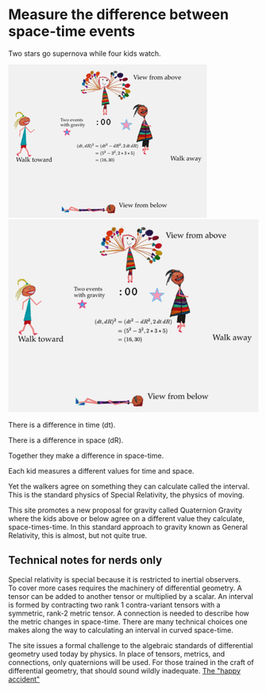 # Measure the difference between space-time events

Two stars go supernova while four kids watch.

<a id="single_1" href="img/measure_900.gif"
title="Four ways to see two events">
    <img class='visible-xs' src="img/measure_400.gif" alt="" />
    <img class='hidden-xs' src="img/measure_600.gif" alt="" /></a>  

There is a difference in time (dt).

There is a difference in space (dR).

Together they make a difference in space-time.

Each kid measures a different values for time and space.

Yet the walkers agree on something they can calculate called the interval.
This is the standard physics of Special Relativity, the physics of moving.

This site promotes a new proposal for gravity called Quaternion Gravity where
the kids above or below agree on a different value they calculate, 
space-times-time.  In this standard approach to gravity known as General 
Relativity, this is almost, but not quite true.

## Technical notes for nerds only

Special relativity is special because it is restricted to inertial observers.  
To cover more cases requires the machinery of differential geometry.  A tensor 
can be added to another tensor or multiplied by a scalar.  An interval is 
formed by contracting two rank 1 contra-variant tensors with a symmetric, 
rank-2 metric tensor.  A connection is needed to describe how the metric 
changes in space-time.  There are many technical choices one makes along the 
way to calculating an interval in curved space-time.

The site issues a formal challenge to the algebraic standards of differential 
geometry used today by physics.  In place of tensors, metrics, and connections, 
only quaternions will be used.  For those trained in the craft of differential 
geometry, that should sound wildly inadequate.  [The "happy 
accident"](https://physics.stackexchange.com/questions/7292/quaternions-and-4-vectors)
